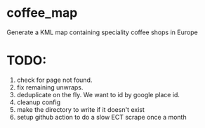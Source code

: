 # coffee_map
Generate a KML map containing speciality coffee shops in Europe

# TODO:
1. check for page not found.
1. fix remaining unwraps.
1. deduplicate on the fly. We want to id by google place id.
1. cleanup config
1. make the directory to write if it doesn't exist
1. setup github action to do a slow ECT scrape once a month

